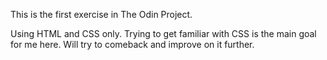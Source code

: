 This is the first exercise in The Odin Project.

Using HTML and CSS only.
Trying to get familiar with CSS is the main goal for me here.
Will try to comeback and improve on it further.